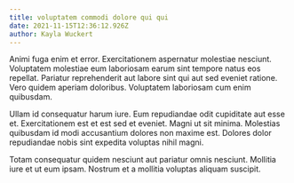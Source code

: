```yaml
---
title: voluptatem commodi dolore qui qui
date: 2021-11-15T12:36:12.926Z
author: Kayla Wuckert
---
```


Animi fuga enim et error. Exercitationem aspernatur molestiae nesciunt. Voluptatem molestiae eum laboriosam earum sint tempore natus eos repellat. Pariatur reprehenderit aut labore sint qui aut sed eveniet ratione. Vero quidem aperiam doloribus. Voluptatem laboriosam cum enim quibusdam.

Ullam id consequatur harum iure. Eum repudiandae odit cupiditate aut esse et. Exercitationem est et est sed et eveniet. Magni ut sit minima. Molestias quibusdam id modi accusantium dolores non maxime est. Dolores dolor repudiandae nobis sint expedita voluptas nihil magni.

Totam consequatur quidem nesciunt aut pariatur omnis nesciunt. Mollitia iure et ut eum ipsam. Nostrum et a mollitia voluptas aliquam suscipit.
